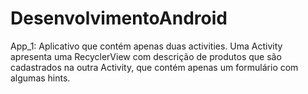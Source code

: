 # DesenvolvimentoAndroid

App_1: Aplicativo que contém apenas duas activities. Uma Activity apresenta uma RecyclerView com descrição de produtos que são cadastrados na outra Activity, que contém apenas um formulário com algumas hints.
